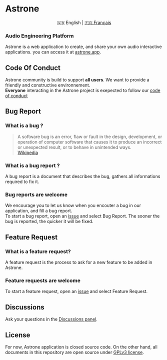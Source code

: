 # Astrone

<p align="center">
  <span>🇬🇧 English</span> |
  <a href="https://github.com/Jerboas86/astrone-feedback/">🇫🇷 Français</a>
</p>

### Audio Engineering Platform

Astrone is a web application to create, and share your own audio interactive applications.
you can access it at [astrone.app](www.astrone.app).

## Code Of Conduct

Astrone community is build to support **all users**. We want to provide a friendly and constructive environnement.\
**Everyone** interacting in the Astrone project is exepected to follow our [code of conduct](https://github.com/Jerboas86/astrone-feedback/tree/master/lang/en/CODE_OF_CONDUCT.md)

## Bug Report

### What is a bug ?

> A software bug is an error, flaw or fault in the design, development, or operation of computer software that causes it to produce an incorrect or unexpected result, or to behave in unintended ways.\
> [Wikipedia](https://en.wikipedia.org/wiki/Software_bug)

### What is a bug report ?

A bug report is a document that describes the bug, gathers all informations required to fix it.

### Bug reports are welcome

We encourage you to let us know when you encouter a bug in our application, and fill a bug report.\
To start a bug report, open an [issue](https://github.com/Jerboas86/astrone-feedback/issues/new/choose) and select Bug Report.
The sooner the bug is reported, the quicker it will be fixed.

## Feature Request

### What is a feature request?

A feature request is the process to ask for a new feature to be added in Astrone.

### Feature requests are welcome

To start a feature request, open an [issue](https://github.com/Jerboas86/astrone-feedback/issues/new/choose) and select Feature Request.

## Discussions

Ask your questions in the [Discussions panel](https://github.com/Jerboas86/astrone-feedback/discussions).

## License

For now, Astrone application is closed source code.
On the other hand, all documents in this repository are
open source under [GPLv3 license](https://github.com/Jerboas86/astrone-feedback/tree/master/LICENSE.md).
